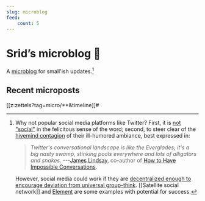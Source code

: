 ```yaml
---
slug: microblog
feed:
    count: 5
---
```


# Srid’s microblog 🐜

A [microblog](https://en.wikipedia.org/wiki/Microblogging) for small'ish updates.[^twit]

## Recent microposts

[[z:zettels?tag=micro/**&timeline]]#

[^twit]: 
    Why not popular social media platforms like Twitter? First, it is [not "social"](https://old.reddit.com/r/slatestarcodex/comments/njxq6h/status_anxiety_as_a_service/gzavjca/?context=3) in the felicitous sense of the word; second, to steer clear of the [hivemind contagion](https://www.pnas.org/content/111/24/8788) of their ill-humored ambiance, best expressed in:
    > *Twitter's conversational landscape is like the Everglades; it's a big nasty swamp, stinking pools everywhere and lots of alligators and snakes.*
    ---[James Lindsay](https://www.youtube.com/watch?v=sAoguiwEHJg&feature=youtu.be), co-author of [How to Have Impossible Conversations](https://www.amazon.com/How-Have-Impossible-Conversations-Practical-ebook/dp/B07NL74KR2).
    
    However, social media could work if they are [decentralized enough to encourage deviation from universal group-think](https://satellite.earth/pub/@srid:stay-niche). [[Satellite social network]] and [Element](https://element.io/) are some examples with potential for success. 